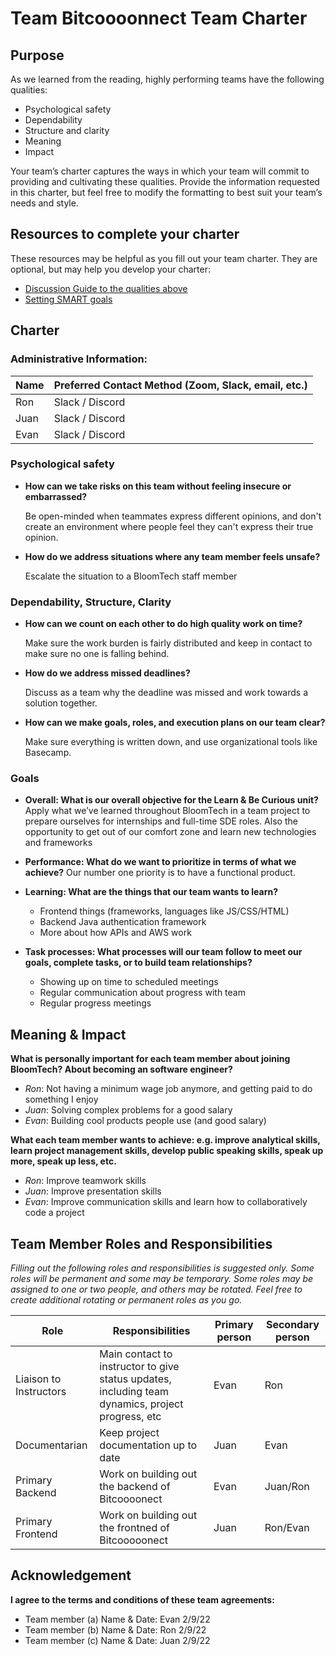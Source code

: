 # Team Bitcoooonnect Team Charter

## Purpose

As we learned from the reading, highly performing teams have the following
qualities:

* Psychological safety
* Dependability
* Structure and clarity
* Meaning
* Impact

Your team’s charter captures the ways in which your team will commit to
providing and cultivating these qualities. Provide the information requested in
this charter, but feel free to modify the formatting to best suit your team’s
needs and style.

## Resources to complete your charter

These resources may be helpful as you fill out your team charter. They are optional, but may help you develop your charter:

* [Discussion Guide to the qualities above](https://docs.google.com/document/d/1lgiz6mwZeyWEaJxN_NMI-tI5Qijv2BHh27DPLeSLE40)
* [Setting SMART goals](https://www.mindtools.com/pages/article/smart-goals.htm)

## Charter

### Administrative Information:

|Name            |Preferred Contact Method (Zoom, Slack, email, etc.) |
|---	           |---                                           |
|Ron | Slack / Discord                                              |
|Juan |    Slack / Discord                                           |
|Evan |      Slack / Discord                                         |

### Psychological safety

* **How can we take risks on this team without feeling insecure or
  embarrassed?**

    Be open-minded when teammates express different opinions, and don't create an environment where people feel they can't express their true opinion.
    


* **How do we address situations where any team member feels unsafe?**
    
    Escalate the situation to a BloomTech staff member

### Dependability, Structure, Clarity

* **How can we count on each other to do high quality work on time?**
     
    Make sure the work burden is fairly distributed and keep in contact to make sure no one is falling behind.

* **How do we address missed deadlines?**
     
    Discuss as a team why the deadline was missed and work towards a solution together.

* **How can we make goals, roles, and execution plans on our team clear?**
     
    Make sure everything is written down, and use organizational tools like Basecamp.


### Goals

* **Overall: What is our overall objective for the Learn & Be Curious unit?**
    Apply what we’ve learned throughout BloomTech in a team project to prepare
    ourselves for internships and full-time SDE roles. Also the opportunity to get out of our comfort zone and learn new technologies and frameworks


* **Performance: What do we want to prioritize in terms of what we achieve?**
    Our number one priority is to have a functional product.


* **Learning: What are the things that our team wants to learn?**
    * Frontend things (frameworks, languages like JS/CSS/HTML)
    * Backend Java authentication framework
    * More about how APIs and AWS work
    

* **Task processes: What processes will our team follow to meet our goals,
  complete tasks, or to build team relationships?**
  * Showing up on time to scheduled meetings
  * Regular communication about progress with team
  * Regular progress meetings


## Meaning & Impact

**What is personally important for each team member about joining BloomTech? About
becoming an software engineer?**

* *Ron*: Not having a minimum wage job anymore, and getting paid to do something I enjoy
* *Juan*: Solving complex problems for a good salary
* *Evan*: Building cool products people use (and good salary)

**What each team member wants to achieve: e.g. improve analytical skills, learn
project management skills, develop public speaking skills, speak up more, speak
up less, etc.**

* *Ron*: Improve teamwork skills
* *Juan*: Improve presentation skills
* *Evan*: Improve communication skills and learn how to collaboratively code a project

## Team Member Roles and Responsibilities

*Filling out the following roles and responsibilities is suggested only. Some
roles will be permanent and some may be temporary. Some roles may be assigned to
one or two people, and others may be rotated. Feel free to create additional
rotating or permanent roles as you go.*

|**Role**               |**Responsibilities** |**Primary person** |**Secondary person** |
|---                    |---                  |---                |---                  |
|Liaison to Instructors | Main contact to instructor to give status updates, including team dynamics, project progress, etc |Evan|Ron|
|Documentarian       | Keep project documentation up to date                    | Juan                  | Evan                    |
|Primary Backend       | Work on building out the backend of Bitcoooonect                    | Evan                  | Juan/Ron                    |
|Primary Frontend       | Work on building out the frontned of Bitcooooonect                    | Juan                  | Ron/Evan                    |

## Acknowledgement

**I agree to the terms and conditions of these team agreements:**

* Team member (a) Name & Date: Evan 2/9/22
* Team member (b) Name & Date: Ron 2/9/22
* Team member (c) Name & Date: Juan 2/9/22
